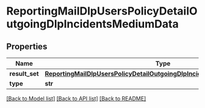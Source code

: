 # ReportingMailDlpUsersPolicyDetailOutgoingDlpIncidentsMediumData

## Properties
Name | Type | Description | Notes
------------ | ------------- | ------------- | -------------
**result_set** | [**ReportingMailDlpUsersPolicyDetailOutgoingDlpIncidentsMediumDataResultSet**](ReportingMailDlpUsersPolicyDetailOutgoingDlpIncidentsMediumDataResultSet.md) |  | [optional] 
**type** | **str** |  | [optional] 

[[Back to Model list]](../README.md#documentation-for-models) [[Back to API list]](../README.md#documentation-for-api-endpoints) [[Back to README]](../README.md)

